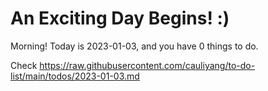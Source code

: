 # An Exciting Day Begins! :)

Morning! Today is 2023-01-03, and you have 0 things to do.

Check https://raw.githubusercontent.com/cauliyang/to-do-list/main/todos/2023-01-03.md